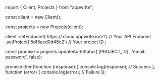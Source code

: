 import { Client, Projects } from "appwrite";

const client = new Client();

const projects = new Projects(client);

client
    .setEndpoint('https://<REGION>.cloud.appwrite.io/v1') // Your API Endpoint
    .setProject('5df5acd0d48c2') // Your project ID
;

const promise = projects.updateAuthStatus('[PROJECT_ID]', 'email-password', false);

promise.then(function (response) {
    console.log(response); // Success
}, function (error) {
    console.log(error); // Failure
});